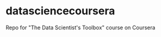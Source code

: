 datasciencecoursera
===================

Repo for "The Data Scientist's Toolbox" course on Coursera
